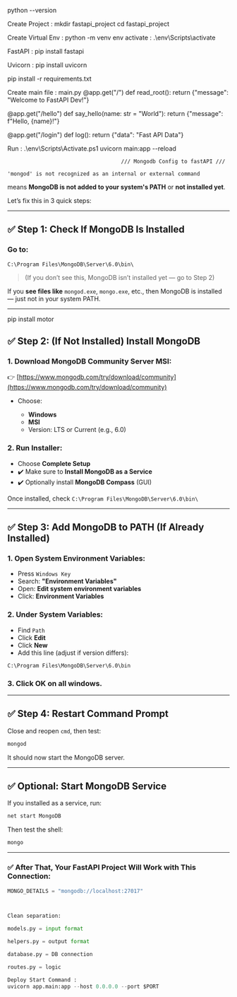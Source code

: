 python --version

Create Project : 
mkdir fastapi_project
cd fastapi_project

Create Virtual Env : 
python -m venv env
 activate : .\env\Scripts\activate

FastAPI : 
pip install fastapi

Uvicorn : 
pip install uvicorn 

pip install -r requirements.txt

Create main file : 
main.py
@app.get("/")
def read_root():
    return {"message": "Welcome to FastAPI Dev!"}

@app.get("/hello")
def say_hello(name: str = "World"):
    return {"message": f"Hello, {name}!"}

@app.get("/login")
def log():
    return {"data": "Fast API Data"}

Run : 
.\env\Scripts\Activate.ps1
uvicorn main:app --reload




                                        /// Mongodb Config to fastAPI ///

```
'mongod' is not recognized as an internal or external command
```

means **MongoDB is not added to your system's PATH** or **not installed yet**.

Let’s fix this in 3 quick steps:

---

## ✅ Step 1: Check If MongoDB Is Installed

### Go to:

```
C:\Program Files\MongoDB\Server\6.0\bin\
```

> (If you don’t see this, MongoDB isn’t installed yet — go to Step 2)

If you **see files like** `mongod.exe`, `mongo.exe`, etc., then MongoDB is installed — just not in your system PATH.

---
pip install motor

## ✅ Step 2: (If Not Installed) Install MongoDB

### 1. Download MongoDB Community Server MSI:

👉 [https://www.mongodb.com/try/download/community](https://www.mongodb.com/try/download/community)

* Choose:

  * **Windows**
  * **MSI**
  * Version: LTS or Current (e.g., 6.0)

### 2. Run Installer:

* Choose **Complete Setup**
* ✔️ Make sure to **Install MongoDB as a Service**
* ✔️ Optionally install **MongoDB Compass** (GUI)

Once installed, check `C:\Program Files\MongoDB\Server\6.0\bin\`

---

## ✅ Step 3: Add MongoDB to PATH (If Already Installed)

### 1. Open System Environment Variables:

* Press `Windows Key`
* Search: **"Environment Variables"**
* Open: **Edit system environment variables**
* Click: **Environment Variables**

### 2. Under **System Variables**:

* Find `Path`
* Click **Edit**
* Click **New**
* Add this line (adjust if version differs):

```
C:\Program Files\MongoDB\Server\6.0\bin
```

### 3. Click **OK** on all windows.

---

## ✅ Step 4: Restart Command Prompt

Close and reopen `cmd`, then test:

```bash
mongod
```

It should now start the MongoDB server.

---

## ✅ Optional: Start MongoDB Service

If you installed as a service, run:

```bash
net start MongoDB
```

Then test the shell:

```bash
mongo
```

---

### ✅ After That, Your FastAPI Project Will Work with This Connection:

```python
MONGO_DETAILS = "mongodb://localhost:27017"



Clean separation:

models.py = input format

helpers.py = output format

database.py = DB connection

routes.py = logic

Deploy Start Command :
uvicorn app.main:app --host 0.0.0.0 --port $PORT

